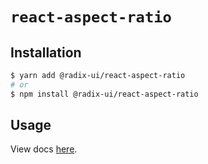 # `react-aspect-ratio`

## Installation

```sh
$ yarn add @radix-ui/react-aspect-ratio
# or
$ npm install @radix-ui/react-aspect-ratio
```

## Usage

View docs [here](https://radix-ui.com/primitives/docs/utilities/aspect-ratio).
